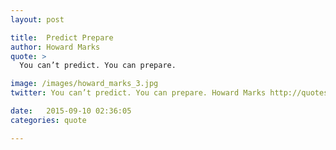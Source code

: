 ```yaml
---
layout: post

title:  Predict Prepare
author: Howard Marks
quote: > 
  You can’t predict. You can prepare.

image: /images/howard_marks_3.jpg
twitter: You can’t predict. You can prepare. Howard Marks http://quotes.stockflare.com/

date:   2015-09-10 02:36:05
categories: quote

---
```


